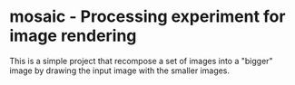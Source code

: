 # mosaic - Processing experiment for image rendering
This is a simple project that recompose a set of images into a "bigger" image by drawing the input image with the smaller images. 
